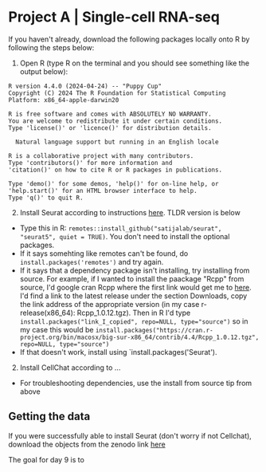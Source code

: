 # Project A | Single-cell RNA-seq

If you haven't already, download the following packages locally onto R by following the steps below:

1. Open R (type R on the terminal and you should see something like the output below):
```
R version 4.4.0 (2024-04-24) -- "Puppy Cup"
Copyright (C) 2024 The R Foundation for Statistical Computing
Platform: x86_64-apple-darwin20

R is free software and comes with ABSOLUTELY NO WARRANTY.
You are welcome to redistribute it under certain conditions.
Type 'license()' or 'licence()' for distribution details.

  Natural language support but running in an English locale

R is a collaborative project with many contributors.
Type 'contributors()' for more information and
'citation()' on how to cite R or R packages in publications.

Type 'demo()' for some demos, 'help()' for on-line help, or
'help.start()' for an HTML browser interface to help.
Type 'q()' to quit R.

```

2. Install Seurat according to instructions [here](https://satijalab.org/seurat/articles/install.html). TLDR version is below
*  Type this in R: `remotes::install_github("satijalab/seurat", "seurat5", quiet = TRUE)`. You don't need to install the optional packages. 
* If it says somehting like remotes can't be found, do `install.packages('remotes')` and try again. 
* If it says that a dependency package isn't installing, try installing from source. For example, if I wanted to install the paackage "Rcpp" from source, I'd google cran Rcpp where the first link would get me to [here](https://cran.r-project.org/web/packages/Rcpp/index.html). I'd find a link to the latest release under the section Downloads, copy the link address of the appropriate version (in my case r-release(x86_64): Rcpp_1.0.12.tgz). Then in R I'd type `install.packages("link_I_copied", repo=NULL, type="source")` so in my case this would be `install.packages("https://cran.r-project.org/bin/macosx/big-sur-x86_64/contrib/4.4/Rcpp_1.0.12.tgz", repo=NULL, type="source")`
* If that doesn't work, install using `install.packages('Seurat').

2. Install CellChat according to ...
* For troubleshooting dependencies, use the install from source tip from above

## Getting the data
If you were successfully able to install Seurat (don't worry if not Cellchat), download the objects from the zenodo link [here]()

The goal for day 9 is to 

